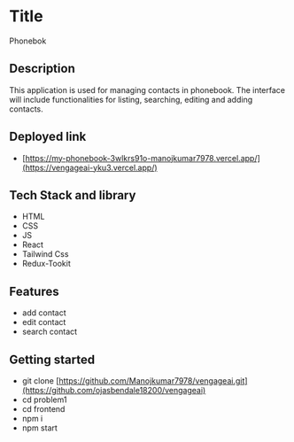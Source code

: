 # Title
 Phonebok

## Description
This application is used for managing contacts in phonebook. The interface will include functionalities for listing, searching, editing and adding contacts.

## Deployed link
- [https://my-phonebook-3wlkrs91o-manojkumar7978.vercel.app/](https://vengageai-yku3.vercel.app/)

## Tech Stack and library
- HTML
- CSS
- JS
- React
- Tailwind Css
- Redux-Tookit

## Features
- add contact 
- edit contact
- search contact

## Getting started
- git clone [https://github.com/Manojkumar7978/vengageai.git](https://github.com/ojasbendale18200/vengageai)
- cd problem1
- cd frontend
- npm i
- npm start

